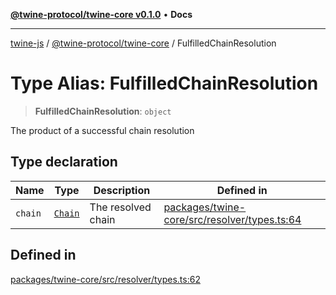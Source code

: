 [**@twine-protocol/twine-core v0.1.0**](../index.md) • **Docs**

***

[twine-js](../../../index.md) / [@twine-protocol/twine-core](../index.md) / FulfilledChainResolution

# Type Alias: FulfilledChainResolution

> **FulfilledChainResolution**: `object`

The product of a successful chain resolution

## Type declaration

| Name | Type | Description | Defined in |
| ------ | ------ | ------ | ------ |
| `chain` | [`Chain`](Chain.md) | The resolved chain | [packages/twine-core/src/resolver/types.ts:64](https://github.com/twine-protocol/twine-js/blob/3800995f9c83f4f5711bcf3062ea754a1e4448ce/packages/twine-core/src/resolver/types.ts#L64) |

## Defined in

[packages/twine-core/src/resolver/types.ts:62](https://github.com/twine-protocol/twine-js/blob/3800995f9c83f4f5711bcf3062ea754a1e4448ce/packages/twine-core/src/resolver/types.ts#L62)
